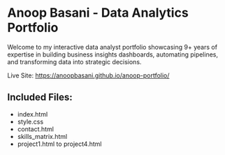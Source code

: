 # Anoop Basani - Data Analytics Portfolio

Welcome to my interactive data analyst portfolio showcasing 9+ years of expertise in building business insights dashboards, automating pipelines, and transforming data into strategic decisions.

Live Site: https://anoopbasani.github.io/anoop-portfolio/

## Included Files:
- index.html
- style.css
- contact.html
- skills_matrix.html
- project1.html to project4.html
